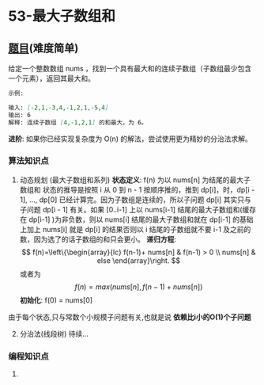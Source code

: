 # 53-最大子数组和

## [题目](https://leetcode-cn.com/problems/maximum-subarray/)(难度简单)

给定一个整数数组 nums ，找到一个具有最大和的连续子数组（子数组最少包含一个元素），返回其最大和。

~~~markdown
示例:

输入: [-2,1,-3,4,-1,2,1,-5,4]
输出: 6
解释: 连续子数组 [4,-1,2,1] 的和最大，为 6。
~~~

**进阶**:
如果你已经实现复杂度为 O(n) 的解法，尝试使用更为精妙的分治法求解。

### 算法知识点
1. 动态规划 (最大子数组和系列)
**状态定义**: f(n) 为以 nums[n] 为结尾的最大子数组和
状态的推导是按照 i 从 0 到 n - 1 按顺序推的，推到 dp[i]，时，dp[i - 1], ..., dp[0] 已经计算完。因为子数组是连续的，所以子问题 dp[i] 其实只与子问题 dp[i - 1] 有关。如果 [0..i-1] 上以 nums[i-1] 结尾的最大子数组和(缓存在 dp[i-1] )为非负数，则以 nums[i] 结尾的最大子数组和就在 dp[i-1] 的基础上加上 nums[i] 就是 dp[i] 的结果否则以 i 结尾的子数组就不要 i-1 及之前的数，因为选了的话子数组的和只会更小。
**递归方程**: 
$$
f(n)=\left\{\begin{array}{lc}
f(n-1)+ nums[n] & f(n-1) > 0 \\
nums[n] & else
\end{array}\right.
$$
或者为
$$
f(n) = max(nums[n], f(n-1)+nums[n])
$$
**初始化**: f(0) = nums[0]

由于每个状态,只与常数个小规模子问题有关,也就是说 **依赖比i小的O(1)个子问题**

2. 分治法(线段树)
待续...

### 编程知识点
1.
